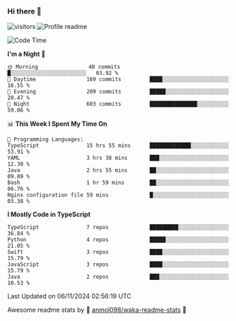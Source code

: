 ### Hi there 👋  
![visitors](https://visitor-badge.laobi.icu/badge?page_id=leverglowh) ![Profile readme](https://github.com/leverglowh/leverglowh/workflows/Profile%20readme/badge.svg?branch=master)

<!--START_SECTION:waka-->
![Code Time](http://img.shields.io/badge/Code%20Time-3%2C141%20hrs-blue)

**I'm a Night 🦉** 

```text
🌞 Morning                40 commits          █░░░░░░░░░░░░░░░░░░░░░░░░   03.92 % 
🌆 Daytime                169 commits         ████░░░░░░░░░░░░░░░░░░░░░   16.55 % 
🌃 Evening                209 commits         █████░░░░░░░░░░░░░░░░░░░░   20.47 % 
🌙 Night                  603 commits         ███████████████░░░░░░░░░░   59.06 % 
```


📊 **This Week I Spent My Time On** 

```text
💬 Programming Languages: 
TypeScript               15 hrs 55 mins      █████████████░░░░░░░░░░░░   53.91 % 
YAML                     3 hrs 38 mins       ███░░░░░░░░░░░░░░░░░░░░░░   12.30 % 
Java                     2 hrs 55 mins       ██░░░░░░░░░░░░░░░░░░░░░░░   09.89 % 
Bash                     1 hr 59 mins        ██░░░░░░░░░░░░░░░░░░░░░░░   06.76 % 
Nginx configuration file 59 mins             █░░░░░░░░░░░░░░░░░░░░░░░░   03.38 % 
```

**I Mostly Code in TypeScript** 

```text
TypeScript               7 repos             █████████░░░░░░░░░░░░░░░░   36.84 % 
Python                   4 repos             █████░░░░░░░░░░░░░░░░░░░░   21.05 % 
Swift                    3 repos             ████░░░░░░░░░░░░░░░░░░░░░   15.79 % 
JavaScript               3 repos             ████░░░░░░░░░░░░░░░░░░░░░   15.79 % 
Java                     2 repos             ███░░░░░░░░░░░░░░░░░░░░░░   10.53 % 
```




 Last Updated on 06/11/2024 02:56:19 UTC
<!--END_SECTION:waka-->


Awesome readme stats by :star2: [anmol098/waka-readme-stats](https://github.com/anmol098/waka-readme-stats) :star2:
